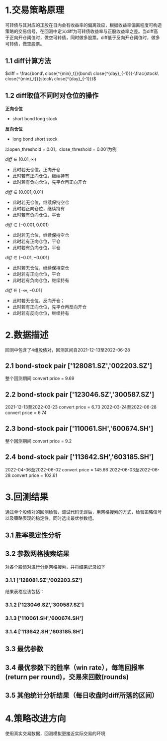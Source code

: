 # 1.交易策略原理

可转债与其对应的正股在日内会有收益率的偏离效应，根据收益率偏离程度可构造策略的交易信号，在回测中定义diff为可转债收益率与正股收益率之差。当diff高于正向开仓阈值时，做空可转债，同时做多股票。diff低于反向开仓阈值时，做多可转债，做空股票。

## 1.1 diff计算方法

$diff = \frac{bond\ close{^{min}_t}}{bond\ close{^{day}_{-1}}}-\frac{stock\ close{^{min}_t}}{stock\ close{^{day}_{-1}}}$

## 1.2 diff取值不同时对仓位的操作

**正向仓位**
* short bond long stock

**反向仓位**
* long bond short stock

以open_threshold = 0.01，close_threshold = 0.001为例

$diff \in [0.01,\infty)$
* 此时若无仓位，正向开仓
* 此时若有正向仓位，继续持有
* 此时若有负向仓位，先平仓再正向开仓

$diff \in [0.001,0.01)$
* 此时若无仓位，继续保持空仓
* 此时若正向仓位，继续持有
* 此时若有负向仓位，平仓

$diff \in (-0.001,0.001)$
* 此时若无仓位，继续保持空仓
* 此时若有正向仓位，平仓
* 此时若有负向仓位，平仓

$diff \in (-0.01,-0.001]$
* 此时若无仓位，继续保持空仓
* 此时若有正向仓位，平仓
* 此时若有负向仓位，继续持有

$diff \in (-\infty,-0.01]$
* 此时若无仓位，反向开仓；
* 此时若有正向仓位，先平仓再反向开仓
* 此时若有反向仓位，继续持有


# 2.数据描述

回测中包含了4组股债对，回测区间自2021-12-13至2022-06-28

## 2.1 bond-stock pair ['128081.SZ','002203.SZ']
整个回测期间 convert price = 9.69

## 2.2 bond-stock pair ['123046.SZ','300587.SZ']
2021-12-13至2022-03-23 convert price = 6.73
2022-03-24至2022-06-28 convert price = 6.74

## 2.3 bond-stock pair ['110061.SH','600674.SH']
整个回测期间 convert price = 9.2

## 2.4 bond-stock pair ['113642.SH','603185.SH']
2022-04-06至2022-06-02 convert price = 145.66
2022-06-03至2022-06-28 convert price = 102.61



# 3.回测结果
通过单个股债对的回测检验，调试代码无误后，用网格搜索的方式，检验策略信号以及策略表现的稳定性，同时选出最优参数组。

## 3.1 胜率稳定性分析

## 3.2 参数网格搜索结果
对各个股债对进行分组网格搜索，并将结果记录如下
### 3.1.1 ['128081.SZ','002203.SZ']
结果表格应该包括：

### 3.1.2 ['123046.SZ','300587.SZ']

### 3.1.3 ['110061.SH','600674.SH']

### 3.1.4 ['113642.SH','603185.SH']

## 3.3 最优参数

## 3.4 最优参数下的胜率（win rate），每笔回报率(return per round)，交易来回数(rounds)

## 3.5 其他统计分析结果（每日收盘时diff所落的区间）

# 4.策略改进方向

使用真实交易数据，回测模拟更接近实际交易的环境